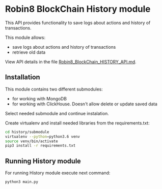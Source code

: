 # Robin8 BlockChain History module

This API provides functionality to save logs about actions and history of transactions.

This module allows:

- save logs about actions and history of transactions
- retrieve old data

View API details in the file [Robin8_BlockChain_HISTORY_API.md](Robin8_BlockChain_HISTORY_API.md).

## Installation

This module contains two different submodules:

- for working with MongoDB
- for working with ClickHouse. Doesn't allow delete or update saved data

Select needed submodule and continue instalation.

Create virtualenv and install needed libraries from the requirements.txt:

```bash
cd history/submodule
virtualenv --python=python3.6 venv
source venv/bin/activate
pip3 install -r requirements.txt
```

## Running History module

For running History module execute next command:

```bash
python3 main.py
```
